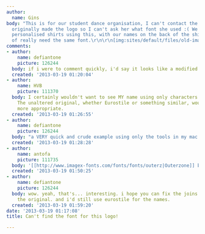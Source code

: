 ```yaml
---
author:
  name: Gins
body: "This is for our student dance organisation, I can't contact the person who
  originally made the logo so I can't ask her what font she used :( We want to make
  personalised shirts using this, with our names on the back of the shirt, so we kind
  of really need the same font.\r\n\r\n[img:sites/default/files/old-images/groovedexresize_5599.jpg]"
comments:
- author:
    name: defiantone
    picture: 126244
  body: if i were to comment quickly, i'd say it looks like a modified Eurostile.
  created: '2013-03-19 01:20:04'
- author:
    name: HVB
    picture: 111370
  body: I certainly wouldn't want to see MY name using only characters like that.
    The unaltered original, whether Eurostile or something similar, would seem much
    more appropriate.
  created: '2013-03-19 01:26:55'
- author:
    name: defiantone
    picture: 126244
  body: "a VERY quick and crude example using only the tools in my mac Preview application:\r\n[img:sites/default/files/old-images/snap_5854.png]"
  created: '2013-03-19 01:28:28'
- author:
    name: antofa
    picture: 111735
  body: '[[http://www.imagex-fonts.com/fonts/fonts/outerz|Outerzone]] by Imagex Fonts.'
  created: '2013-03-19 01:50:25'
- author:
    name: defiantone
    picture: 126244
  body: wow. yeah, that's... interesting. i hope you can fix the joins better than
    the original. and i'd still use eurostile for the names.
  created: '2013-03-19 01:59:20'
date: '2013-03-19 01:17:08'
title: Can't find the font for this logo!

---
```

